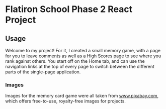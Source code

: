 # Flatiron School Phase 2 React Project

## Usage
Welcome to my project! For it, I created a small memory game, with a page for you to leave comments as well as a High Scores
page to see where you rank against others. You start off on the Home tab, and can use the navigation links at the top of every page to switch between the different parts of the single-page application. 

### Images
Images for the memory card game were all taken from www.pixabay.com, which offers free-to-use, royalty-free images for projects. 